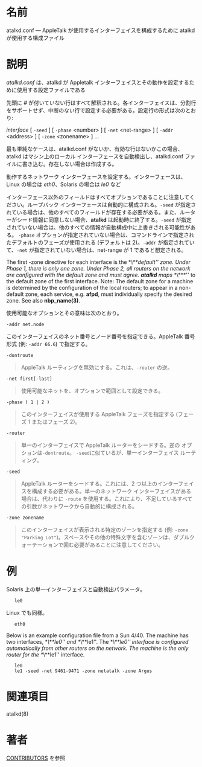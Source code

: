 # 名前

atalkd.conf — AppleTalk が使用するインターフェイスを構成するために atalkd が使用する構成ファイル

# 説明

*atalkd.conf* は、atalkd が Appletalk
インターフェイスとその動作を設定するために使用する設定ファイルである

先頭に *\#*
が付いていない行はすべて解釈される。各インターフェイスは、分割行をサポートせず、中断のない行で設定する必要がある。設定行の形式は次のとおり:

*interface* \[ `-seed` \] \[ `-phase` <number\> \] \[ `-net`
<net-range\> \] \[ `-addr` <address\> \] \[ `-zone` <zonename\> \]
...

最も単純なケースは、atalkd.conf がないか、有効な行はないかこの場合、atalkd はマシン上のローカル
インターフェースを自動検出し、atalkd.conf ファイルに書き込む。存在しない場合は作成する。

動作するネットワーク インターフェースを設定する。インターフェースは、Linux の場合は *eth0*、Solaris の場合は *le0* など

インターフェース以外のフィールドはすべてオプションであることに注意してください。ループバック インターフェースは自動的に構成される。`-seed`
が指定されている場合は、他のすべてのフィールドが存在する必要がある。また、ルーターがシード情報に同意しない場合、**atalkd**
は起動時に終了する。`-seed` が指定されていない場合は、他のすべての情報が自動構成中に上書きされる可能性がある。 `-phase`
オプションが指定されていない場合は、コマンドラインで指定されたデフォルトのフェーズが使用される (デフォルトは 2)。`-addr`
が指定されていて、`-net` が指定されていない場合は、net-range が 1 であると想定される。

The first -zone directive for each interface is the \**\\**default'' zone.
Under Phase 1, there is only one zone. Under Phase 2, all routers on the
network are configured with the default zone and must agree. **atalkd** maps
\**\\**\*'' to the default zone of the first interface. Note: The default
zone for a machine is determined by the configuration of the local routers;
to appear in a non-default zone, each service, e.g.  **afpd**, must
individually specify the desired zone. See also **nbp_name(3)**.

使用可能なオプションとその意味は次のとおり。

`-addr net.node`

このインターフェイスのネット番号とノード番号を指定できる。AppleTalk 番号形式 (例: `-addr 66.6`) で指定する。

`-dontroute`

> AppleTalk ルーティングを無効にする。これは、`-router` の逆。

`-net first[-last]`

> 使用可能なネットを、オプションで範囲として設定できる。

`-phase ( 1 | 2 )`

> このインターフェイスが使用する AppleTalk フェーズを指定する (フェーズ 1 またはフェーズ 2)。

`-router`

> 単一のインターフェイスで AppleTalk ルーターをシードする。逆の オプションは`-dontroute`。 `-seed`に似ているが、単一インターフェイス ルーティング。

`-seed`

> AppleTalk ルーターをシードする。これには、2 つ以上のインターフェイスを構成する必要がある。単一のネットワーク インターフェイスがある場合は、代わりに `-route` を使用する。これにより、不足しているすべての引数がネットワークから自動的に構成される。

`-zone zonename`

> このインターフェイスが表示される特定のゾーンを指定する (例: `-zone "Parking Lot"`)。スペースやその他の特殊文字を含むゾーンは、ダブルクォーテーションで囲む必要があることに注意してください。

# 例

Solaris 上の単一インターフェイスと自動検出パラメータ。

       le0

Linux でも同様。

       eth0

Below is an example configuration file from a Sun 4/40. The machine has two
interfaces, \**\\**le0'' and \**\\**le1''. The \**\\**le0'' interface is
configured automatically from other routers on the network. The machine is
the only router for the \**\\**le1'' interface.

       le0
       le1 -seed -net 9461-9471 -zone netatalk -zone Argus

# 関連項目

atalkd(8)

# 著者

[CONTRIBUTORS](https://netatalk.io/contributors) を参照

